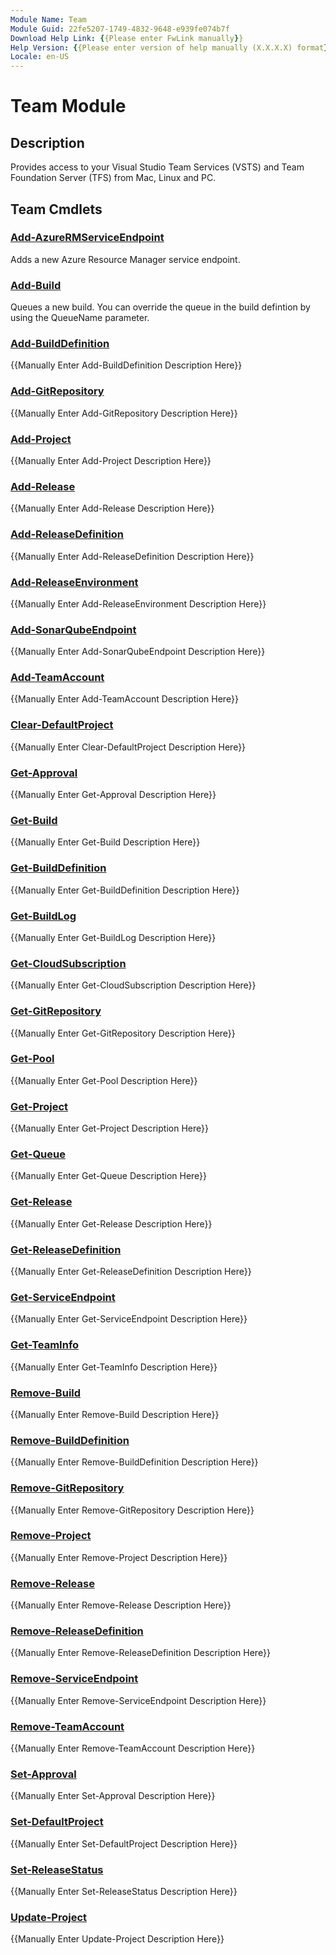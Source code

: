 ```yaml
---
Module Name: Team
Module Guid: 22fe5207-1749-4832-9648-e939fe074b7f
Download Help Link: {{Please enter FwLink manually}}
Help Version: {{Please enter version of help manually (X.X.X.X) format}}
Locale: en-US
---
```


# Team Module
## Description
Provides access to your Visual Studio Team Services (VSTS) and Team Foundation Server (TFS) from Mac, Linux and PC.

## Team Cmdlets
### [Add-AzureRMServiceEndpoint](Add-AzureRMServiceEndpoint.md)
Adds a new Azure Resource Manager service endpoint.

### [Add-Build](Add-Build.md)
Queues a new build. You can override the queue in the build defintion by using the QueueName parameter.

### [Add-BuildDefinition](Add-BuildDefinition.md)
{{Manually Enter Add-BuildDefinition Description Here}}

### [Add-GitRepository](Add-GitRepository.md)
{{Manually Enter Add-GitRepository Description Here}}

### [Add-Project](Add-Project.md)
{{Manually Enter Add-Project Description Here}}

### [Add-Release](Add-Release.md)
{{Manually Enter Add-Release Description Here}}

### [Add-ReleaseDefinition](Add-ReleaseDefinition.md)
{{Manually Enter Add-ReleaseDefinition Description Here}}

### [Add-ReleaseEnvironment](Add-ReleaseEnvironment.md)
{{Manually Enter Add-ReleaseEnvironment Description Here}}

### [Add-SonarQubeEndpoint](Add-SonarQubeEndpoint.md)
{{Manually Enter Add-SonarQubeEndpoint Description Here}}

### [Add-TeamAccount](Add-TeamAccount.md)
{{Manually Enter Add-TeamAccount Description Here}}

### [Clear-DefaultProject](Clear-DefaultProject.md)
{{Manually Enter Clear-DefaultProject Description Here}}

### [Get-Approval](Get-Approval.md)
{{Manually Enter Get-Approval Description Here}}

### [Get-Build](Get-Build.md)
{{Manually Enter Get-Build Description Here}}

### [Get-BuildDefinition](Get-BuildDefinition.md)
{{Manually Enter Get-BuildDefinition Description Here}}

### [Get-BuildLog](Get-BuildLog.md)
{{Manually Enter Get-BuildLog Description Here}}

### [Get-CloudSubscription](Get-CloudSubscription.md)
{{Manually Enter Get-CloudSubscription Description Here}}

### [Get-GitRepository](Get-GitRepository.md)
{{Manually Enter Get-GitRepository Description Here}}

### [Get-Pool](Get-Pool.md)
{{Manually Enter Get-Pool Description Here}}

### [Get-Project](Get-Project.md)
{{Manually Enter Get-Project Description Here}}

### [Get-Queue](Get-Queue.md)
{{Manually Enter Get-Queue Description Here}}

### [Get-Release](Get-Release.md)
{{Manually Enter Get-Release Description Here}}

### [Get-ReleaseDefinition](Get-ReleaseDefinition.md)
{{Manually Enter Get-ReleaseDefinition Description Here}}

### [Get-ServiceEndpoint](Get-ServiceEndpoint.md)
{{Manually Enter Get-ServiceEndpoint Description Here}}

### [Get-TeamInfo](Get-TeamInfo.md)
{{Manually Enter Get-TeamInfo Description Here}}

### [Remove-Build](Remove-Build.md)
{{Manually Enter Remove-Build Description Here}}

### [Remove-BuildDefinition](Remove-BuildDefinition.md)
{{Manually Enter Remove-BuildDefinition Description Here}}

### [Remove-GitRepository](Remove-GitRepository.md)
{{Manually Enter Remove-GitRepository Description Here}}

### [Remove-Project](Remove-Project.md)
{{Manually Enter Remove-Project Description Here}}

### [Remove-Release](Remove-Release.md)
{{Manually Enter Remove-Release Description Here}}

### [Remove-ReleaseDefinition](Remove-ReleaseDefinition.md)
{{Manually Enter Remove-ReleaseDefinition Description Here}}

### [Remove-ServiceEndpoint](Remove-ServiceEndpoint.md)
{{Manually Enter Remove-ServiceEndpoint Description Here}}

### [Remove-TeamAccount](Remove-TeamAccount.md)
{{Manually Enter Remove-TeamAccount Description Here}}

### [Set-Approval](Set-Approval.md)
{{Manually Enter Set-Approval Description Here}}

### [Set-DefaultProject](Set-DefaultProject.md)
{{Manually Enter Set-DefaultProject Description Here}}

### [Set-ReleaseStatus](Set-ReleaseStatus.md)
{{Manually Enter Set-ReleaseStatus Description Here}}

### [Update-Project](Update-Project.md)
{{Manually Enter Update-Project Description Here}}

